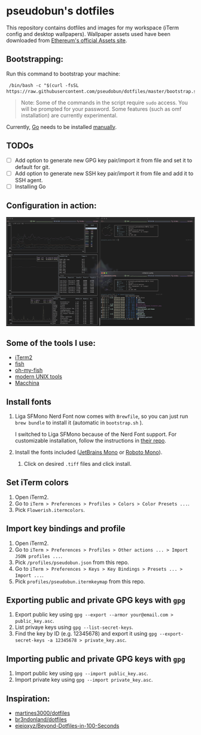 # pseudobun's dotfiles

This repository contains dotfiles and images for my workspace (iTerm config and desktop wallpapers). Wallpaper assets used have been downloaded from [Ethereum's official Assets site](https://ethereum.org/en/assets/).

## Bootstrapping:

Run this command to bootstrap your machine:

```
 /bin/bash -c "$(curl -fsSL https://raw.githubusercontent.com/pseudobun/dotfiles/master/bootstrap.sh)"
```

> Note: 
> Some of the commands in the script require `sudo` access. You will be prompted for your password. 
> Some features (such as omf installation) are currently experimental.

Currently, [Go](https://go.dev/) needs to be installed [manually](https://go.dev/doc/install).

## TODOs

* [ ] Add option to generate new GPG key pair/import it from file and set it to default for git.
* [ ] Add option to generate new SSH key pair/import it from file and add it to SSH agent.
* [ ] Installing Go

## Configuration in action:

![iTerm2 Appearance](showcase.png)

## Some of the tools I use:

* [iTerm2](https://iterm2.com/)
* [fish](https://github.com/fish-shell/fish-shell)
* [oh-my-fish](https://github.com/oh-my-fish/oh-my-fish)
* [modern UNIX tools](https://github.com/ibraheemdev/modern-unix)
* [Macchina](https://github.com/Macchina-CLI/macchina)

## Install fonts 

1. Liga SFMono Nerd Font now comes with `Brewfile`, so you can just run `brew bundle` to install it (automatic in `bootstrap.sh` ).
   

    I switched to Liga SFMono because of the Nerd Font support. For customizable installation, follow the instructions in [their repo](https://github.com/shaunsingh/SFMono-Nerd-Font-Ligaturized).

2. Install the fonts included ([JetBrains Mono](/fonts/JetBrainsMono/) or [Roboto Mono](/fonts/RobotoMono/)).
   1. Click on desired `.tiff` files and click install.

## Set iTerm colors

1. Open iTerm2.
2. Go to `iTerm > Preferences > Profiles > Colors > Color Presets ...`.
3. Pick `Flowerish.itermcolors`.

## Import key bindings and profile

1. Open iTerm2.
2. Go to `iTerm > Preferences > Profiles > Other actions ... > Import JSON profiles ...`.
3. Pick `/profiles/pseudobun.json` from this repo.
4. Go to `iTerm > Preferences > Keys > Key Bindings > Presets ... > Import ...`.
5. Pick `profiles/pseudobun.itermkeymap` from this repo.

## Exporting public and private GPG keys with `gpg`

1. Export public key using `gpg --export --armor your@email.com > public_key.asc`.
2. List privaye keys using `gpg --list-secret-keys`.
3. Find the key by ID (e.g. 12345678) and export it using `gpg --export-secret-keys -a 12345678 > private_key.asc`.

## Importing public and private GPG keys with `gpg`

1. Import public key using `gpg --import public_key.asc`.
2. Import private key using `gpg --import private_key.asc`.

## Inspiration:

* [martines3000/dotfiles](https://github.com/martines3000/dotfiles)
* [br3ndonland/dotfiles](https://github.com/br3ndonland/dotfiles)
* [eieioxyz/Beyond-Dotfiles-in-100-Seconds](https://github.com/eieioxyz/Beyond-Dotfiles-in-100-Seconds)
